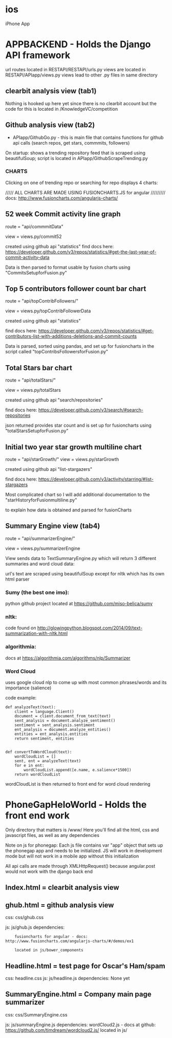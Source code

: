 # ios
iPhone App

APPBACKEND - Holds the Django API framework
======================================================================================

  url routes located in RESTAPI/RESTAPI/urls.py
  views are located in RESTAPI/APIapp/views.py
  views lead to other .py files in same directory


clearbit analysis view (tab1)
----------------------------
Nothing is hooked up here yet since there is no clearbit account but the code for this is located in /KnowledgeVC/competition


Github analysis view (tab2)
----------------------------
* APIapp/GithubGo.py - this is main file that contains functions for github api calls (search repos, get stars, commmits, followers)


On startup: shows a trending repository feed that is scraped using beautifulSoup;
    script is located in APIapp/GithubScrapeTrending.py


### CHARTS



Clicking on one of trending repo or searching for repo displays 4 charts:


///// ALL CHARTS ARE MADE USING FUSIONCHARTS.JS for angular /////////
docs: http://www.fusioncharts.com/angularjs-charts/

52 week Commit activity line graph
----------------------------------
route = "api/commmitData"

view = views.py/commit52

created using github api "statistics"
find docs here: https://developer.github.com/v3/repos/statistics/#get-the-last-year-of-commit-activity-data

Data is then parsed to format usable by fusion charts using "CommitsSetupforFusion.py"

Top 5 contributors follower count bar chart
-------------------------------------------
route = "api/topContribFollowers/"

view = views.py/topContribFollowerData

created using github api "statistics"

find docs here: https://developer.github.com/v3/repos/statistics/#get-contributors-list-with-additions-deletions-and-commit-counts

Data is parsed, sorted using pandas, and set up for fusioncharts in the script called "topContribsFollowersforFusion.py"

Total Stars bar chart
---------------------
route = "api/totalStars/"

view = views.py/totalStars

created using github api "search/repositories"

find docs here: https://developer.github.com/v3/search/#search-repositories

json returned provides star count and is set up for fusioncharts using "totalStarsSetupforFusion.py"

Initial two year star growth multiline chart
--------------------------------------------
route = "api/starGrowth/"
view = views.py/starGrowth

created using github api "list-stargazers"

find docs here: https://developer.github.com/v3/activity/starring/#list-stargazers

Most complicated chart so I will add additional documentation to the "starHistoryforFusionmultiline.py"

to explain how data is obtained and parsed for fusionCharts



Summary Engine view (tab4)
--------------------------

route = "api/summarizerEngine/"

view = views.py/summarizerEngine

View sends data to TextSummaryEngine.py which will return 3 different summaries and word cloud data:

url's text are scraped using beautifulSoup except for nltk which has its own html parser

### Sumy (the best one imo):

python github project located at https://github.com/miso-belica/sumy


### nltk:

code found on http://glowingpython.blogspot.com/2014/09/text-summarization-with-nltk.html


### algorithmia:

docs at https://algorithmia.com/algorithms/nlp/Summarizer

### Word Cloud

uses google cloud nlp to come up with most common phrases/words and its importance (salience)

code example:

    def analyzeText(text):
        client = language.Client()
        document = client.document_from_text(text)
        sent_analysis = document.analyze_sentiment()
        sentiment = sent_analysis.sentiment
        ent_analysis = document.analyze_entities()
        entities = ent_analysis.entities
        return sentiment, entities


    def convertToWordCloud(text):
        wordCloudList = []
        sent, ent = analyzeText(text)
        for e in ent:
            wordCloudList.append([e.name, e.salience*1500])
        return wordCloudList


wordCloudList is then returned to front end for word cloud rendering




PhoneGapHeloWorld - Holds the front end work
======================================================================================

Only directory that matters is /www/
Here you'll find all the html, css and javascript files, as well as any dependencies

Note on js for phonegap:
Each js file contains var "app" object that sets up the phonegap app and needs to be initialized.  JS will work
in development mode but will not work in a mobile app without this initialization

All api calls are made through XMLHttpRequest() because angular.post would not work with the django back end




Index.html = clearbit analysis view
-----------------------------------



ghub.html = github analysis view
--------------------------------

css: css/ghub.css

js: js/ghub.js
   dependencies:

        fusioncharts for angular - docs: http://www.fusioncharts.com/angularjs-charts/#/demos/ex1

        located in js/bower_components




Headline.html = test page for Oscar's Ham/spam
----------------------------------------------
css: headline.css
js: js/headline.js
    dependencies: None yet


SummaryEngine.html = Company main page summarizer
-------------------------------------------------
css: css/SummaryEngine.css

js: js/summaryEngine.js
    dependencies:
        wordCloud2.js - docs at github: https://github.com/timdream/wordcloud2.js/
        located in js/











